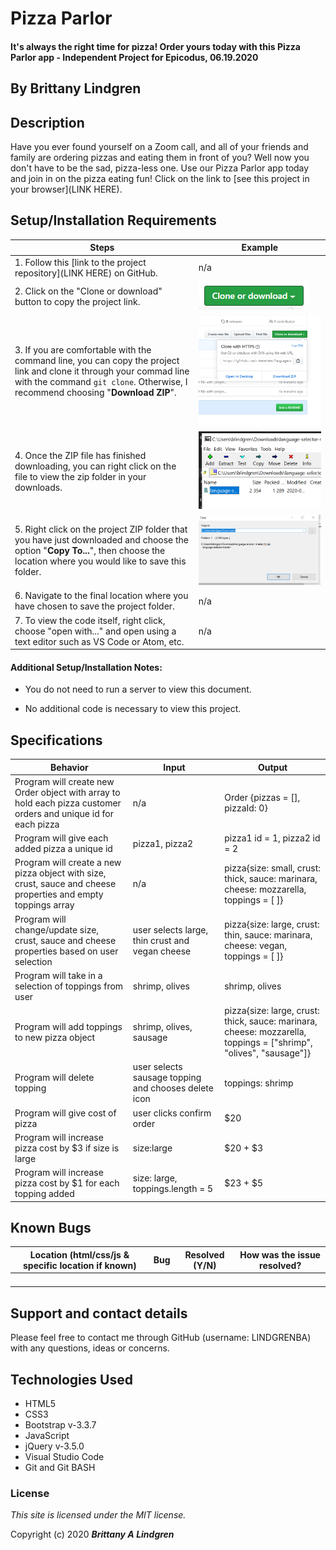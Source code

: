 # Pizza Parlor

#### It's always the right time for pizza! Order yours today with this Pizza Parlor app - Independent Project for Epicodus, 06.19.2020

## By Brittany Lindgren

## Description

Have you ever found yourself on a Zoom call, and all of your friends and family are ordering pizzas and eating them in front of you? Well now you don't have to be the sad, pizza-less one. Use our Pizza Parlor app today and join in on the pizza eating fun! Click on the link to [see this project in your browser](LINK HERE).

## Setup/Installation Requirements

| Steps | Example |
| -------- | ----- |
|  1. Follow this [link to the project repository](LINK HERE) on GitHub.   |  n/a  |    
|  2. Click on the "Clone or download" button to copy the project link.   |   ![Image of GitHub Clone or download button](img/readme/clone-download-button.PNG)   |   
|  3. If you are comfortable with the command line, you can copy the project link and clone it through your commad line with the command `git clone`. Otherwise, I recommend choosing "**Download ZIP**".   |   ![Download ZIP option on GitHub](img/readme/download-zip.PNG)  |   
|   4. Once the ZIP file has finished downloading, you can right click on the file to view the zip folder in your downloads.   |   ![ZIP folder in downloads](img/readme/zip-folder.PNG)  |   
|  5. Right click on the project ZIP folder that you have just downloaded and choose the option "**Copy To...**", then choose the location where you would like to save this folder.    |   ![Saving ZIP to new location with 'Copy To'](img/readme/copy-to.PNG)  |   
|  6. Navigate to the final location where you have chosen to save the project folder.   |   n/a  |   
|  7. To view the code itself, right click, choose "open with..." and open using a text editor such as VS Code or Atom, etc.   |  n/a   |   

#### Additional Setup/Installation Notes:

* You do not need to run a server to view this document.

* No additional code is necessary to view this project.   

## Specifications

| Behavior | Input | Output |
| -------- | ----- | ------ |
|  Program will create new Order object with array to hold each pizza customer orders and unique id for each pizza  |  n/a  |  Order {pizzas = [], pizzaId: 0}  |
|  Program will give each added pizza a unique id  |  pizza1, pizza2  |  pizza1 id = 1, pizza2 id = 2  |
|  Program will create a new pizza object with size, crust, sauce and cheese properties and empty toppings array  |  n/a  |  pizza{size: small, crust: thick, sauce: marinara, cheese: mozzarella, toppings = [ ]}  |
|  Program will change/update size, crust, sauce and cheese properties based on user selection  |  user selects large, thin crust and vegan cheese  |  pizza{size: large, crust: thin, sauce: marinara, cheese: vegan, toppings = [ ]}  |
|  Program will take in a selection of toppings from user  |  shrimp, olives  |  shrimp, olives  |
|  Program will add toppings to new pizza object  |  shrimp, olives, sausage  |   pizza{size: large, crust: thick, sauce: marinara, cheese: mozzarella, toppings = ["shrimp", "olives", "sausage"]}   |
|  Program will delete topping  |  user selects sausage topping and chooses delete icon  |  toppings: shrimp  |
|  Program will give cost of pizza  |  user clicks confirm order  |  $20  |
|  Program will increase pizza cost by $3 if size is large |  size:large  |  $20 + $3  |
|  Program will increase pizza cost by $1 for each topping added |  size: large, toppings.length = 5  |  $23 + $5  |

<!-- |     |     |     |
|     |     |     |
|     |     |     | -->

## Known Bugs

| Location (html/css/js & specific location if known) | Bug | Resolved (Y/N) |  How was the issue resolved?  |
| -------- | ----- | ------ | ------ |
|   |   |   |    |
|   |   |   |    |
|   |   |   |    |
|   |   |   |    |

## Support and contact details

Please feel free to contact me through GitHub (username: LINDGRENBA) with any questions, ideas or concerns.  

## Technologies Used

* HTML5
* CSS3
* Bootstrap v-3.3.7
* JavaScript
* jQuery v-3.5.0
* Visual Studio Code 
* Git and Git BASH 

### License

*This site is licensed under the MIT license.*

Copyright (c) 2020 **_Brittany A Lindgren_**
